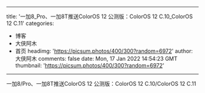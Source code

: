 
---
title: '一加8_Pro、一加8T推送ColorOS 12 公测版：ColorOS 12 C.10_ColorOS 12 C.11'
categories: 
 - 博客
 - 大侠阿木
 - 首页
headimg: 'https://picsum.photos/400/300?random=6972'
author: 大侠阿木
comments: false
date: Mon, 17 Jan 2022 14:54:23 GMT
thumbnail: 'https://picsum.photos/400/300?random=6972'
---

<div>   
一加8/Pro、一加8T推送ColorOS 12 公测版：ColorOS 12 C.10/ColorOS 12 C.11  
</div>
            
